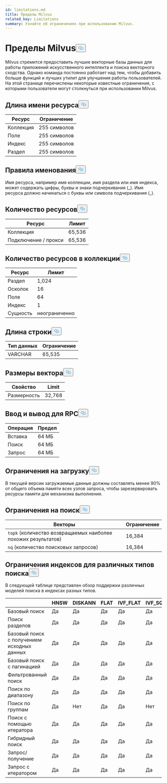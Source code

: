 ```yaml
---
id: limitations.md
title: Пределы Milvus
related_key: Limitations
summary: Узнайте об ограничениях при использовании Milvus.
---
```

<h1 id="Milvus-Limits" class="common-anchor-header">Пределы Milvus<button data-href="#Milvus-Limits" class="anchor-icon" translate="no">
      <svg translate="no"
        aria-hidden="true"
        focusable="false"
        height="20"
        version="1.1"
        viewBox="0 0 16 16"
        width="16"
      >
        <path
          fill="#0092E4"
          fill-rule="evenodd"
          d="M4 9h1v1H4c-1.5 0-3-1.69-3-3.5S2.55 3 4 3h4c1.45 0 3 1.69 3 3.5 0 1.41-.91 2.72-2 3.25V8.59c.58-.45 1-1.27 1-2.09C10 5.22 8.98 4 8 4H4c-.98 0-2 1.22-2 2.5S3 9 4 9zm9-3h-1v1h1c1 0 2 1.22 2 2.5S13.98 12 13 12H9c-.98 0-2-1.22-2-2.5 0-.83.42-1.64 1-2.09V6.25c-1.09.53-2 1.84-2 3.25C6 11.31 7.55 13 9 13h4c1.45 0 3-1.69 3-3.5S14.5 6 13 6z"
        ></path>
      </svg>
    </button></h1><p>Milvus стремится предоставить лучшие векторные базы данных для работы приложений искусственного интеллекта и поиска векторного сходства. Однако команда постоянно работает над тем, чтобы добавить больше функций и лучших утилит для улучшения работы пользователей. На этой странице перечислены некоторые известные ограничения, с которыми пользователи могут столкнуться при использовании Milvus.</p>
<h2 id="Length-of-a-resource-name" class="common-anchor-header">Длина имени ресурса<button data-href="#Length-of-a-resource-name" class="anchor-icon" translate="no">
      <svg translate="no"
        aria-hidden="true"
        focusable="false"
        height="20"
        version="1.1"
        viewBox="0 0 16 16"
        width="16"
      >
        <path
          fill="#0092E4"
          fill-rule="evenodd"
          d="M4 9h1v1H4c-1.5 0-3-1.69-3-3.5S2.55 3 4 3h4c1.45 0 3 1.69 3 3.5 0 1.41-.91 2.72-2 3.25V8.59c.58-.45 1-1.27 1-2.09C10 5.22 8.98 4 8 4H4c-.98 0-2 1.22-2 2.5S3 9 4 9zm9-3h-1v1h1c1 0 2 1.22 2 2.5S13.98 12 13 12H9c-.98 0-2-1.22-2-2.5 0-.83.42-1.64 1-2.09V6.25c-1.09.53-2 1.84-2 3.25C6 11.31 7.55 13 9 13h4c1.45 0 3-1.69 3-3.5S14.5 6 13 6z"
        ></path>
      </svg>
    </button></h2><table>
<thead>
<tr><th>Ресурс</th><th>Ограничение</th></tr>
</thead>
<tbody>
<tr><td>Коллекция</td><td>255 символов</td></tr>
<tr><td>Поле</td><td>255 символов</td></tr>
<tr><td>Индекс</td><td>255 символов</td></tr>
<tr><td>Раздел</td><td>255 символов</td></tr>
</tbody>
</table>
<h2 id="Naming-rules" class="common-anchor-header">Правила именования<button data-href="#Naming-rules" class="anchor-icon" translate="no">
      <svg translate="no"
        aria-hidden="true"
        focusable="false"
        height="20"
        version="1.1"
        viewBox="0 0 16 16"
        width="16"
      >
        <path
          fill="#0092E4"
          fill-rule="evenodd"
          d="M4 9h1v1H4c-1.5 0-3-1.69-3-3.5S2.55 3 4 3h4c1.45 0 3 1.69 3 3.5 0 1.41-.91 2.72-2 3.25V8.59c.58-.45 1-1.27 1-2.09C10 5.22 8.98 4 8 4H4c-.98 0-2 1.22-2 2.5S3 9 4 9zm9-3h-1v1h1c1 0 2 1.22 2 2.5S13.98 12 13 12H9c-.98 0-2-1.22-2-2.5 0-.83.42-1.64 1-2.09V6.25c-1.09.53-2 1.84-2 3.25C6 11.31 7.55 13 9 13h4c1.45 0 3-1.69 3-3.5S14.5 6 13 6z"
        ></path>
      </svg>
    </button></h2><p>Имя ресурса, например имя коллекции, имя раздела или имя индекса, может содержать цифры, буквы и знаки подчеркивания (_). Имя ресурса должно начинаться с буквы или символа подчеркивания (_).</p>
<h2 id="Number-of-resources" class="common-anchor-header">Количество ресурсов<button data-href="#Number-of-resources" class="anchor-icon" translate="no">
      <svg translate="no"
        aria-hidden="true"
        focusable="false"
        height="20"
        version="1.1"
        viewBox="0 0 16 16"
        width="16"
      >
        <path
          fill="#0092E4"
          fill-rule="evenodd"
          d="M4 9h1v1H4c-1.5 0-3-1.69-3-3.5S2.55 3 4 3h4c1.45 0 3 1.69 3 3.5 0 1.41-.91 2.72-2 3.25V8.59c.58-.45 1-1.27 1-2.09C10 5.22 8.98 4 8 4H4c-.98 0-2 1.22-2 2.5S3 9 4 9zm9-3h-1v1h1c1 0 2 1.22 2 2.5S13.98 12 13 12H9c-.98 0-2-1.22-2-2.5 0-.83.42-1.64 1-2.09V6.25c-1.09.53-2 1.84-2 3.25C6 11.31 7.55 13 9 13h4c1.45 0 3-1.69 3-3.5S14.5 6 13 6z"
        ></path>
      </svg>
    </button></h2><table>
<thead>
<tr><th>Ресурс</th><th>Лимит</th></tr>
</thead>
<tbody>
<tr><td>Коллекция</td><td>65,536</td></tr>
<tr><td>Подключение / прокси</td><td>65,536</td></tr>
</tbody>
</table>
<h2 id="Number-of-resources-in-a-collection" class="common-anchor-header">Количество ресурсов в коллекции<button data-href="#Number-of-resources-in-a-collection" class="anchor-icon" translate="no">
      <svg translate="no"
        aria-hidden="true"
        focusable="false"
        height="20"
        version="1.1"
        viewBox="0 0 16 16"
        width="16"
      >
        <path
          fill="#0092E4"
          fill-rule="evenodd"
          d="M4 9h1v1H4c-1.5 0-3-1.69-3-3.5S2.55 3 4 3h4c1.45 0 3 1.69 3 3.5 0 1.41-.91 2.72-2 3.25V8.59c.58-.45 1-1.27 1-2.09C10 5.22 8.98 4 8 4H4c-.98 0-2 1.22-2 2.5S3 9 4 9zm9-3h-1v1h1c1 0 2 1.22 2 2.5S13.98 12 13 12H9c-.98 0-2-1.22-2-2.5 0-.83.42-1.64 1-2.09V6.25c-1.09.53-2 1.84-2 3.25C6 11.31 7.55 13 9 13h4c1.45 0 3-1.69 3-3.5S14.5 6 13 6z"
        ></path>
      </svg>
    </button></h2><table>
<thead>
<tr><th>Ресурс</th><th>Лимит</th></tr>
</thead>
<tbody>
<tr><td>Раздел</td><td>1,024</td></tr>
<tr><td>Осколок</td><td>16</td></tr>
<tr><td>Поле</td><td>64</td></tr>
<tr><td>Индекс</td><td>1</td></tr>
<tr><td>Сущность</td><td>неограниченно</td></tr>
</tbody>
</table>
<h2 id="Length-of-a-string" class="common-anchor-header">Длина строки<button data-href="#Length-of-a-string" class="anchor-icon" translate="no">
      <svg translate="no"
        aria-hidden="true"
        focusable="false"
        height="20"
        version="1.1"
        viewBox="0 0 16 16"
        width="16"
      >
        <path
          fill="#0092E4"
          fill-rule="evenodd"
          d="M4 9h1v1H4c-1.5 0-3-1.69-3-3.5S2.55 3 4 3h4c1.45 0 3 1.69 3 3.5 0 1.41-.91 2.72-2 3.25V8.59c.58-.45 1-1.27 1-2.09C10 5.22 8.98 4 8 4H4c-.98 0-2 1.22-2 2.5S3 9 4 9zm9-3h-1v1h1c1 0 2 1.22 2 2.5S13.98 12 13 12H9c-.98 0-2-1.22-2-2.5 0-.83.42-1.64 1-2.09V6.25c-1.09.53-2 1.84-2 3.25C6 11.31 7.55 13 9 13h4c1.45 0 3-1.69 3-3.5S14.5 6 13 6z"
        ></path>
      </svg>
    </button></h2><table>
<thead>
<tr><th>Тип данных</th><th>Ограничение</th></tr>
</thead>
<tbody>
<tr><td>VARCHAR</td><td>65,535</td></tr>
</tbody>
</table>
<h2 id="Dimensions-of-a-vector" class="common-anchor-header">Размеры вектора<button data-href="#Dimensions-of-a-vector" class="anchor-icon" translate="no">
      <svg translate="no"
        aria-hidden="true"
        focusable="false"
        height="20"
        version="1.1"
        viewBox="0 0 16 16"
        width="16"
      >
        <path
          fill="#0092E4"
          fill-rule="evenodd"
          d="M4 9h1v1H4c-1.5 0-3-1.69-3-3.5S2.55 3 4 3h4c1.45 0 3 1.69 3 3.5 0 1.41-.91 2.72-2 3.25V8.59c.58-.45 1-1.27 1-2.09C10 5.22 8.98 4 8 4H4c-.98 0-2 1.22-2 2.5S3 9 4 9zm9-3h-1v1h1c1 0 2 1.22 2 2.5S13.98 12 13 12H9c-.98 0-2-1.22-2-2.5 0-.83.42-1.64 1-2.09V6.25c-1.09.53-2 1.84-2 3.25C6 11.31 7.55 13 9 13h4c1.45 0 3-1.69 3-3.5S14.5 6 13 6z"
        ></path>
      </svg>
    </button></h2><table>
<thead>
<tr><th>Свойство</th><th>Limit</th></tr>
</thead>
<tbody>
<tr><td>Размерность</td><td>32,768</td></tr>
</tbody>
</table>
<h2 id="Input-and-Output-per-RPC" class="common-anchor-header">Ввод и вывод для RPC<button data-href="#Input-and-Output-per-RPC" class="anchor-icon" translate="no">
      <svg translate="no"
        aria-hidden="true"
        focusable="false"
        height="20"
        version="1.1"
        viewBox="0 0 16 16"
        width="16"
      >
        <path
          fill="#0092E4"
          fill-rule="evenodd"
          d="M4 9h1v1H4c-1.5 0-3-1.69-3-3.5S2.55 3 4 3h4c1.45 0 3 1.69 3 3.5 0 1.41-.91 2.72-2 3.25V8.59c.58-.45 1-1.27 1-2.09C10 5.22 8.98 4 8 4H4c-.98 0-2 1.22-2 2.5S3 9 4 9zm9-3h-1v1h1c1 0 2 1.22 2 2.5S13.98 12 13 12H9c-.98 0-2-1.22-2-2.5 0-.83.42-1.64 1-2.09V6.25c-1.09.53-2 1.84-2 3.25C6 11.31 7.55 13 9 13h4c1.45 0 3-1.69 3-3.5S14.5 6 13 6z"
        ></path>
      </svg>
    </button></h2><table>
<thead>
<tr><th>Операция</th><th>Предел</th></tr>
</thead>
<tbody>
<tr><td>Вставка</td><td>64 МБ</td></tr>
<tr><td>Поиск</td><td>64 МБ</td></tr>
<tr><td>Запрос</td><td>64 МБ</td></tr>
</tbody>
</table>
<h2 id="Load-limits" class="common-anchor-header">Ограничения на загрузку<button data-href="#Load-limits" class="anchor-icon" translate="no">
      <svg translate="no"
        aria-hidden="true"
        focusable="false"
        height="20"
        version="1.1"
        viewBox="0 0 16 16"
        width="16"
      >
        <path
          fill="#0092E4"
          fill-rule="evenodd"
          d="M4 9h1v1H4c-1.5 0-3-1.69-3-3.5S2.55 3 4 3h4c1.45 0 3 1.69 3 3.5 0 1.41-.91 2.72-2 3.25V8.59c.58-.45 1-1.27 1-2.09C10 5.22 8.98 4 8 4H4c-.98 0-2 1.22-2 2.5S3 9 4 9zm9-3h-1v1h1c1 0 2 1.22 2 2.5S13.98 12 13 12H9c-.98 0-2-1.22-2-2.5 0-.83.42-1.64 1-2.09V6.25c-1.09.53-2 1.84-2 3.25C6 11.31 7.55 13 9 13h4c1.45 0 3-1.69 3-3.5S14.5 6 13 6z"
        ></path>
      </svg>
    </button></h2><p>В текущей версии загружаемые данные должны составлять менее 90% от общего объема памяти всех узлов запроса, чтобы зарезервировать ресурсы памяти для механизма выполнения.</p>
<h2 id="Search-limits" class="common-anchor-header">Ограничения на поиск<button data-href="#Search-limits" class="anchor-icon" translate="no">
      <svg translate="no"
        aria-hidden="true"
        focusable="false"
        height="20"
        version="1.1"
        viewBox="0 0 16 16"
        width="16"
      >
        <path
          fill="#0092E4"
          fill-rule="evenodd"
          d="M4 9h1v1H4c-1.5 0-3-1.69-3-3.5S2.55 3 4 3h4c1.45 0 3 1.69 3 3.5 0 1.41-.91 2.72-2 3.25V8.59c.58-.45 1-1.27 1-2.09C10 5.22 8.98 4 8 4H4c-.98 0-2 1.22-2 2.5S3 9 4 9zm9-3h-1v1h1c1 0 2 1.22 2 2.5S13.98 12 13 12H9c-.98 0-2-1.22-2-2.5 0-.83.42-1.64 1-2.09V6.25c-1.09.53-2 1.84-2 3.25C6 11.31 7.55 13 9 13h4c1.45 0 3-1.69 3-3.5S14.5 6 13 6z"
        ></path>
      </svg>
    </button></h2><table>
<thead>
<tr><th>Векторы</th><th>Ограничение</th></tr>
</thead>
<tbody>
<tr><td><code translate="no">topk</code> (количество возвращаемых наиболее похожих результатов)</td><td>16,384</td></tr>
<tr><td><code translate="no">nq</code> (количество поисковых запросов)</td><td>16,384</td></tr>
</tbody>
</table>
<h2 id="Index-limits-on-different-search-types" class="common-anchor-header">Ограничения индексов для различных типов поиска<button data-href="#Index-limits-on-different-search-types" class="anchor-icon" translate="no">
      <svg translate="no"
        aria-hidden="true"
        focusable="false"
        height="20"
        version="1.1"
        viewBox="0 0 16 16"
        width="16"
      >
        <path
          fill="#0092E4"
          fill-rule="evenodd"
          d="M4 9h1v1H4c-1.5 0-3-1.69-3-3.5S2.55 3 4 3h4c1.45 0 3 1.69 3 3.5 0 1.41-.91 2.72-2 3.25V8.59c.58-.45 1-1.27 1-2.09C10 5.22 8.98 4 8 4H4c-.98 0-2 1.22-2 2.5S3 9 4 9zm9-3h-1v1h1c1 0 2 1.22 2 2.5S13.98 12 13 12H9c-.98 0-2-1.22-2-2.5 0-.83.42-1.64 1-2.09V6.25c-1.09.53-2 1.84-2 3.25C6 11.31 7.55 13 9 13h4c1.45 0 3-1.69 3-3.5S14.5 6 13 6z"
        ></path>
      </svg>
    </button></h2><p>В следующей таблице представлен обзор поддержки различных моделей поиска в индексах разных типов.</p>
<table>
<thead>
<tr><th></th><th>HNSW</th><th>DISKANN</th><th>FLAT</th><th>IVF_FLAT</th><th>IVF_SQ8</th><th>IVF_PQ</th><th>SCANN</th><th>GPU_IFV_FLAT</th><th>GPU_IVF_PQ</th><th>GPU_CAGRA</th><th>GPU_BRUTE_FORCE</th><th>РАЗРЕЖЕННЫЙ_ИНВЕРТИРОВАННЫЙ_ИНДЕКС</th><th>BIN_FLAT</th><th>BIN_IVF_FLAT</th></tr>
</thead>
<tbody>
<tr><td>Базовый поиск</td><td>Да</td><td>Да</td><td>Да</td><td>Да</td><td>Да</td><td>Да</td><td>Да</td><td>Да</td><td>Да</td><td>Да</td><td>Да</td><td>Да</td><td>Да</td><td>Да</td></tr>
<tr><td>Поиск разделов</td><td>Да</td><td>Да</td><td>Да</td><td>Да</td><td>Да</td><td>Да</td><td>Да</td><td>Да</td><td>Да</td><td>Да</td><td>Да</td><td>Да</td><td>Да</td><td>Да</td></tr>
<tr><td>Базовый поиск с получением исходных данных</td><td>Да</td><td>Да</td><td>Да</td><td>Да</td><td>Да</td><td>Да</td><td>Да</td><td>Да</td><td>Да</td><td>Да</td><td>Да</td><td>Да</td><td>Да</td><td>Да</td></tr>
<tr><td>Базовый поиск с пагинацией</td><td>Да</td><td>Да</td><td>Да</td><td>Да</td><td>Да</td><td>Да</td><td>Да</td><td>Да</td><td>Да</td><td>Да</td><td>Да</td><td>Да</td><td>Да</td><td>Да</td></tr>
<tr><td>Фильтрованный поиск</td><td>Да</td><td>Да</td><td>Да</td><td>Да</td><td>Да</td><td>Да</td><td>Да</td><td>Да</td><td>Да</td><td>Да</td><td>Да</td><td>Да</td><td>Да</td><td>Да</td></tr>
<tr><td>Поиск по диапазону</td><td>Да</td><td>Да</td><td>Да</td><td>Да</td><td>Да</td><td>Да</td><td>Да</td><td>Нет</td><td>Нет</td><td>Нет</td><td>Нет</td><td>Да</td><td>Да</td><td>Да</td></tr>
<tr><td>Поиск по группам</td><td>Да</td><td>Нет</td><td>Да</td><td>Да</td><td>Нет</td><td>Нет</td><td>Нет</td><td>Нет</td><td>Нет</td><td>Нет</td><td>Нет</td><td>Да</td><td>Нет</td><td>Нет</td></tr>
<tr><td>Поиск с помощью итератора</td><td>Да</td><td>Да</td><td>Да</td><td>Да</td><td>Да</td><td>Да</td><td>Да</td><td>Нет</td><td>Нет</td><td>Нет</td><td>Нет</td><td>Да</td><td>Нет</td><td>Нет</td></tr>
<tr><td>Гибридный поиск</td><td>Да</td><td>Да</td><td>Да</td><td>Да</td><td>Да</td><td>Да</td><td>Да</td><td>Да</td><td>Да</td><td>Да</td><td>Да</td><td>Да (только RRFRanker)</td><td>Да</td><td>Да</td></tr>
<tr><td>Запрос/получение</td><td>Да</td><td>Да</td><td>Да</td><td>Да</td><td>Да</td><td>Да</td><td>Да</td><td>Да</td><td>Да</td><td>Да</td><td>Да</td><td>Да</td><td>Да</td><td>Да</td></tr>
<tr><td>Запрос с итератором</td><td>Да</td><td>Да</td><td>Да</td><td>Да</td><td>Да</td><td>Да</td><td>Да</td><td>Нет</td><td>Нет</td><td>Нет</td><td>Нет</td><td>Да</td><td>Да</td><td>Да</td></tr>
</tbody>
</table>
